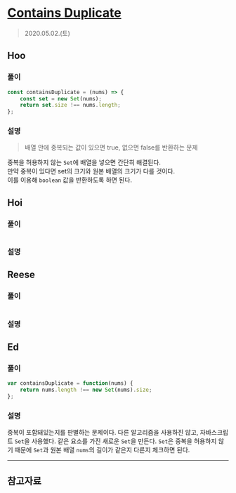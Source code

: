 # [Contains Duplicate](https://leetcode.com/explore/interview/card/top-interview-questions-easy/92/array/578/)

> 2020.05.02.(토)

## Hoo

### 풀이

```js
const containsDuplicate = (nums) => {
    const set = new Set(nums);
    return set.size !== nums.length;
};
```

### 설명

> 배열 안에 중복되는 값이 있으면 true, 없으면 false를 반환하는 문제

중복을 허용하지 않는 `Set`에 배열을 넣으면 간단히 해결된다.  
만약 중복이 있다면 set의 크기와 원본 배열의 크기가 다를 것이다.  
이를 이용해 `boolean` 값을 반환하도록 하면 된다.  

## Hoi

### 풀이

```js
```

### 설명

## Reese

### 풀이

```js
```

### 설명

## Ed

### 풀이

```js
var containsDuplicate = function(nums) {
    return nums.length !== new Set(nums).size;
};
```

### 설명

중복이 포함돼있는지를 판별하는 문제이다. 다른 알고리즘을 사용하진 않고, 자바스크립트 `Set`을 사용했다. 같은 요소를 가진 새로운 `Set`을 만든다. `Set`은 중복을 허용하지 않기 때문에 `Set`과 원본 배열 `nums`의 길이가 같은지 다른지 체크하면 된다.

---

## 참고자료
